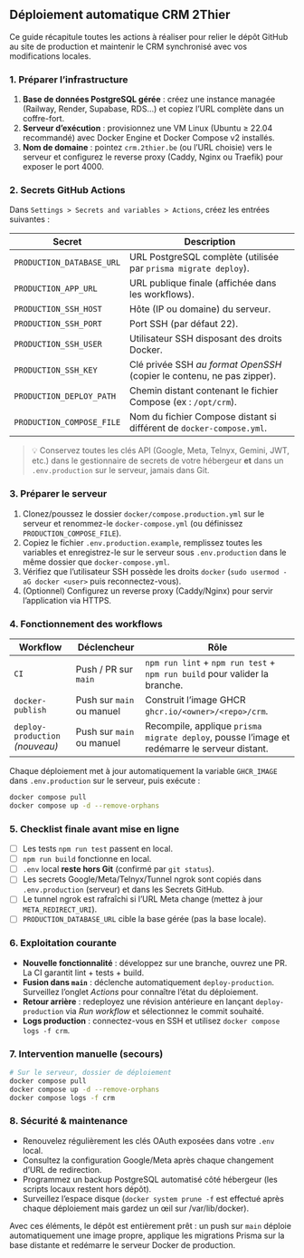 ## Déploiement automatique CRM 2Thier

Ce guide récapitule toutes les actions à réaliser pour relier le dépôt GitHub au site de production et maintenir le CRM synchronisé avec vos modifications locales.

### 1. Préparer l’infrastructure

1. **Base de données PostgreSQL gérée** : créez une instance managée (Railway, Render, Supabase, RDS…) et copiez l’URL complète dans un coffre-fort.
2. **Serveur d’exécution** : provisionnez une VM Linux (Ubuntu ≥ 22.04 recommandé) avec Docker Engine et Docker Compose v2 installés.
3. **Nom de domaine** : pointez `crm.2thier.be` (ou l’URL choisie) vers le serveur et configurez le reverse proxy (Caddy, Nginx ou Traefik) pour exposer le port 4000.

### 2. Secrets GitHub Actions

Dans `Settings > Secrets and variables > Actions`, créez les entrées suivantes :

| Secret | Description |
| --- | --- |
| `PRODUCTION_DATABASE_URL` | URL PostgreSQL complète (utilisée par `prisma migrate deploy`). |
| `PRODUCTION_APP_URL` | URL publique finale (affichée dans les workflows). |
| `PRODUCTION_SSH_HOST` | Hôte (IP ou domaine) du serveur. |
| `PRODUCTION_SSH_PORT` | Port SSH (par défaut 22). |
| `PRODUCTION_SSH_USER` | Utilisateur SSH disposant des droits Docker. |
| `PRODUCTION_SSH_KEY` | Clé privée SSH *au format OpenSSH* (copier le contenu, ne pas zipper). |
| `PRODUCTION_DEPLOY_PATH` | Chemin distant contenant le fichier Compose (ex : `/opt/crm`). |
| `PRODUCTION_COMPOSE_FILE` | Nom du fichier Compose distant si différent de `docker-compose.yml`. |

> 💡 Conservez toutes les clés API (Google, Meta, Telnyx, Gemini, JWT, etc.) dans le gestionnaire de secrets de votre hébergeur **et** dans un `.env.production` sur le serveur, jamais dans Git.

### 3. Préparer le serveur

1. Clonez/poussez le dossier `docker/compose.production.yml` sur le serveur et renommez-le `docker-compose.yml` (ou définissez `PRODUCTION_COMPOSE_FILE`).
2. Copiez le fichier `.env.production.example`, remplissez toutes les variables et enregistrez-le sur le serveur sous `.env.production` dans le même dossier que `docker-compose.yml`.
3. Vérifiez que l’utilisateur SSH possède les droits `docker` (`sudo usermod -aG docker <user>` puis reconnectez-vous).
4. (Optionnel) Configurez un reverse proxy (Caddy/Nginx) pour servir l’application via HTTPS.

### 4. Fonctionnement des workflows

| Workflow | Déclencheur | Rôle |
| --- | --- | --- |
| `CI` | Push / PR sur `main` | `npm run lint` + `npm run test` + `npm run build` pour valider la branche. |
| `docker-publish` | Push sur `main` ou manuel | Construit l’image GHCR `ghcr.io/<owner>/<repo>/crm`. |
| `deploy-production` *(nouveau)* | Push sur `main` ou manuel | Recompile, applique `prisma migrate deploy`, pousse l’image et redémarre le serveur distant. |

Chaque déploiement met à jour automatiquement la variable `GHCR_IMAGE` dans `.env.production` sur le serveur, puis exécute :

```bash
docker compose pull
docker compose up -d --remove-orphans
```

### 5. Checklist finale avant mise en ligne

- [ ] Les tests `npm run test` passent en local.
- [ ] `npm run build` fonctionne en local.
- [ ] `.env` local **reste hors Git** (confirmé par `git status`).
- [ ] Les secrets Google/Meta/Telnyx/Tunnel ngrok sont copiés dans `.env.production` (serveur) et dans les Secrets GitHub.
- [ ] Le tunnel ngrok est rafraîchi si l’URL Meta change (mettez à jour `META_REDIRECT_URI`).
- [ ] `PRODUCTION_DATABASE_URL` cible la base gérée (pas la base locale).

### 6. Exploitation courante

- **Nouvelle fonctionnalité** : développez sur une branche, ouvrez une PR. La CI garantit lint + tests + build.
- **Fusion dans `main`** : déclenche automatiquement `deploy-production`. Surveillez l’onglet *Actions* pour connaître l’état du déploiement.
- **Retour arrière** : redeployez une révision antérieure en lançant `deploy-production` via *Run workflow* et sélectionnez le commit souhaité.
- **Logs production** : connectez-vous en SSH et utilisez `docker compose logs -f crm`.

### 7. Intervention manuelle (secours)

```bash
# Sur le serveur, dossier de déploiement
docker compose pull
docker compose up -d --remove-orphans
docker compose logs -f crm
```

### 8. Sécurité & maintenance

- Renouvelez régulièrement les clés OAuth exposées dans votre `.env` local.
- Consultez la configuration Google/Meta après chaque changement d’URL de redirection.
- Programmez un backup PostgreSQL automatisé côté hébergeur (les scripts locaux restent hors dépôt).
- Surveillez l’espace disque (`docker system prune -f` est effectué après chaque déploiement mais gardez un œil sur /var/lib/docker).

Avec ces éléments, le dépôt est entièrement prêt : un push sur `main` déploie automatiquement une image propre, applique les migrations Prisma sur la base distante et redémarre le serveur Docker de production.
